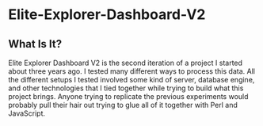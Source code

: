 # Elite-Explorer-Dashboard-V2
## What Is It?
Elite Explorer Dashboard V2 is the second iteration of a project I started about three years ago. I tested many different ways to process this data. All the different setups I tested involved some kind of server, database engine, and other technologies that I tied together while trying to build what this project brings. Anyone trying to replicate the previous experiments would probably pull their hair out trying to glue all of it together with Perl and JavaScript.
